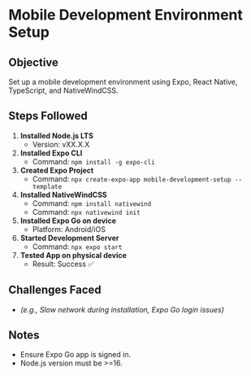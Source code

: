 # Mobile Development Environment Setup

## Objective
Set up a mobile development environment using Expo, React Native, TypeScript, and NativeWindCSS.

## Steps Followed
1. **Installed Node.js LTS**
   - Version: vXX.X.X
2. **Installed Expo CLI**
   - Command: `npm install -g expo-cli`
3. **Created Expo Project**
   - Command: `npx create-expo-app mobile-development-setup --template`
4. **Installed NativeWindCSS**
   - Command: `npm install nativewind`
   - Command: `npx nativewind init`
5. **Installed Expo Go on device**
   - Platform: Android/iOS
6. **Started Development Server**
   - Command: `npx expo start`
7. **Tested App on physical device**
   - Result: Success ✅

## Challenges Faced
- _(e.g., Slow network during installation, Expo Go login issues)_

## Notes
- Ensure Expo Go app is signed in.
- Node.js version must be >=16.

